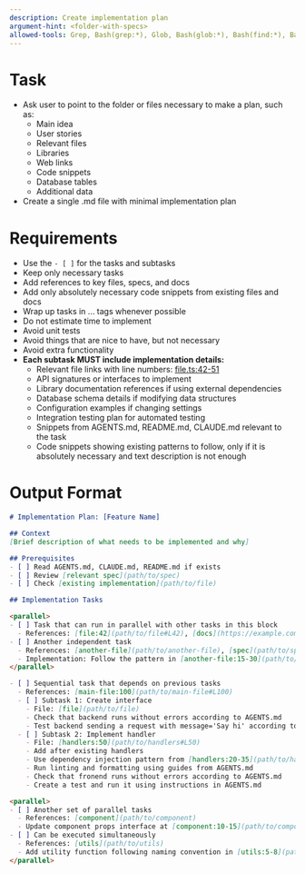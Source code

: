 ```yaml
---
description: Create implementation plan
argument-hint: <folder-with-specs>
allowed-tools: Grep, Bash(grep:*), Glob, Bash(glob:*), Bash(find:*), Bash(ls:*), Bash(tree:*), WebSearch, mcp__deepwiki__read_wiki_structure, mcp__deepwiki__read_wiki_contents, mcp__deepwiki__ask_question, Write(docs/*:*), Read
---
```


# Task
- Ask user to point to the folder or files necessary to make a plan, such as:
  - Main idea
  - User stories
  - Relevant files
  - Libraries
  - Web links
  - Code snippets
  - Database tables
  - Additional data
- Create a single .md file with minimal implementation plan

# Requirements
   - Use the `- [ ]` for the tasks and subtasks
   - Keep only necessary tasks
   - Add references to key files, specs, and docs
   - Add only absolutely necessary code snippets from existing files and docs
   - Wrap up tasks in <parallel>...</parallel> tags whenever possible
   - Do not estimate time to implement
   - Avoid unit tests
   - Avoid things that are nice to have, but not necessary
   - Avoid extra functionality
   - **Each subtask MUST include implementation details:**
     - Relevant file links with line numbers: [file.ts:42-51](path/to/file.ts#L42-L51)
     - API signatures or interfaces to implement
     - Library documentation references if using external dependencies
     - Database schema details if modifying data structures
     - Configuration examples if changing settings
     - Integration testing plan for automated testing
     - Snippets from AGENTS.md, README.md, CLAUDE.md relevant to the task
     - Code snippets showing existing patterns to follow, only if it is absolutely necessary and text description is not enough

# Output Format
```markdown
# Implementation Plan: [Feature Name]

## Context
[Brief description of what needs to be implemented and why]

## Prerequisites
- [ ] Read AGENTS.md, CLAUDE.md, README.md if exists
- [ ] Review [relevant spec](path/to/spec)
- [ ] Check [existing implementation](path/to/file)

## Implementation Tasks

<parallel>
- [ ] Task that can run in parallel with other tasks in this block
  - References: [file:42](path/to/file#L42), [docs](https://example.com/docs)
- [ ] Another independent task
  - References: [another-file](path/to/another-file), [spec](path/to/spec.md)
  - Implementation: Follow the pattern in [another-file:15-30](path/to/another-file#L15-L30)
</parallel>

- [ ] Sequential task that depends on previous tasks
  - References: [main-file:100](path/to/main-file#L100)
  - [ ] Subtask 1: Create interface
    - File: [file](path/to/file)
    - Check that backend runs without errors according to AGENTS.md
    - Test backend sending a request with message='Say hi' according to AGENTS.md
  - [ ] Subtask 2: Implement handler
    - File: [handlers:50](path/to/handlers#L50)
    - Add after existing handlers
    - Use dependency injection pattern from [handlers:20-35](path/to/handlers#L20-L35)
    - Run linting and formatting using guides from AGENTS.md
    - Check that fronend runs without errors according to AGENTS.md
    - Create a test and run it using instructions in AGENTS.md

<parallel>
- [ ] Another set of parallel tasks
  - References: [component](path/to/component)
  - Update component props interface at [component:10-15](path/to/component#L10-L15)
- [ ] Can be executed simultaneously
  - References: [utils](path/to/utils)
  - Add utility function following naming convention in [utils:5-8](path/to/utils#L5-L8)
</parallel>
```
